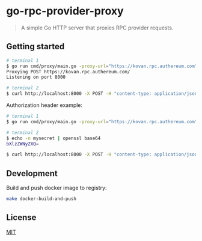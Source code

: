 # go-rpc-provider-proxy

> A simple Go HTTP server that proxies RPC provider requests.

## Getting started

```bash
# terminal 1
$ go run cmd/proxy/main.go -proxy-url="https://kovan.rpc.authereum.com" -proxy-method=POST -port=8000
Proxying POST https://kovan.rpc.authereum.com/
Listening on port 8000

# terminal 2
$ curl http://localhost:8000 -X POST -H "content-type: application/json" -d '{"method":"eth_getCode","params":["0xf2b139bd79e08f9273e6a3dc2702051e1b16cdf8","latest"],"id":13009,"jsonrpc":"2.0"}'
```

Authorization header example:

```bash
# terminal 1
$ go run cmd/proxy/main.go -proxy-url="https://kovan.rpc.authereum.com" -proxy-method=POST -port=8000 -auth-secret=mysecret

# terminal 2
$ echo -n mysecret | openssl base64
bXlzZWNyZXQ=

$ curl http://localhost:8000 -X POST -H "content-type: application/json" -H "Authorization: Bearer bXlzZWNyZXQ=" -d '{"method":"eth_getCode","params":["0xf2b139bd79e08f9273e6a3dc2702051e1b16cdf8","latest"],"id":13009,"jsonrpc":"2.0"}'
```

## Development

Build and push docker image to registry:

```bash
make docker-build-and-push
```

## License

[MIT](LICENSE)
